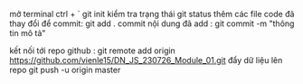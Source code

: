 mở terminal ctrl + `
git init
kiểm tra trạng thái git status
thêm các file code đã thay đổi để commit: git add .
commit nội dung đã add : git commit -m "thông tin mô tả"

<!-- hoàn thành việc commit -->

kết nối tới repo github : git remote add origin https://github.com/vienle15/DN_JS_230726_Module_01.git
đẩy dữ liệu lên repo git push -u origin master
